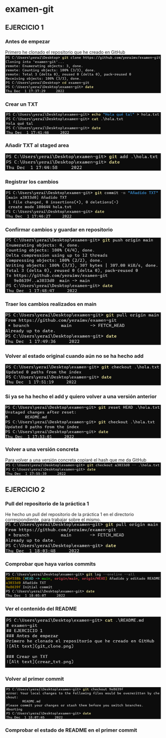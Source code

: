 # examen-git
## EJERCICIO 1
### Antes de empezar
Primero he clonado el repositorio que he creado en GitHub
![Alt text](git_clone.png)

### Crear un TXT
![Alt text](crear_txt.png)

### Añadir TXT al staged area
![Alt text](git_add.png)

### Registrar los cambios
![Alt text](git_commit.png)

### Confirmar cambios y guardar en repositorio
![Alt text](git_push.png)

### Traer los cambios realizados en main
![Alt text](git_pull.png)

### Volver al estado original cuando aún no se ha hecho add
![Alt text](git_checkout.png)

### Si ya se ha hecho el add y quiero volver a una versión anterior
![Alt text](reset_checkout.png)

### Volver a una versión concreta
Para volver a una versión concreta copiaré el hash que me da GitHub
![Alt text](last_checkout.png)

## EJERCICIO 2
### Pull del repositorio de la práctica 1
He hecho un pull del repositorio de la práctica 1 en el directorio correspondiente, para trabajar sobre el mismo.
![Alt text](ex2_pull.png)

### Comprobar que haya varios commits
![Alt text](log.png)

### Ver el contenido del README
![Alt text](cat_readme.png)

### Volver al primer commit
![Alt text](primer_commit.png)

### Comprobar el estado de README en el primer commit


